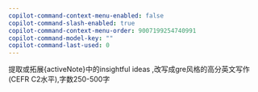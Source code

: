 ```yaml
---
copilot-command-context-menu-enabled: false
copilot-command-slash-enabled: true
copilot-command-context-menu-order: 9007199254740991
copilot-command-model-key: ""
copilot-command-last-used: 0
---
```

提取或拓展{activeNote}中的insightful ideas ,改写成gre风格的高分英文写作(CEFR C2水平),字数250-500字